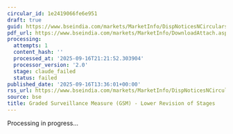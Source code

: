 ```yaml
---
circular_id: 1e2419066fe6e951
draft: true
guid: https://www.bseindia.com/markets/MarketInfo/DispNoticesNCirculars.aspx?Noticeid={089D0D3B-CCAB-4DCA-A294-44E4FA61B32C}&noticeno=20250916-72&dt=09/16/2025&icount=72&totcount=79&flag=0
pdf_url: https://www.bseindia.com/markets/MarketInfo/DownloadAttach.aspx?id=20250916-72&attachedId=d760ee9d-2738-4d4b-bd25-f4d34c2aeefb
processing:
  attempts: 1
  content_hash: ''
  processed_at: '2025-09-16T21:21:52.303904'
  processor_version: '2.0'
  stage: claude_failed
  status: failed
published_date: '2025-09-16T13:36:01+00:00'
rss_url: https://www.bseindia.com/markets/MarketInfo/DispNoticesNCirculars.aspx?Noticeid={089D0D3B-CCAB-4DCA-A294-44E4FA61B32C}&noticeno=20250916-72&dt=09/16/2025&icount=72&totcount=79&flag=0
source: bse
title: Graded Surveillance Measure (GSM) - Lower Revision of Stages
---
```


Processing in progress...